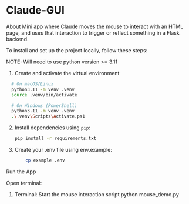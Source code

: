 # Claude-GUI
About Mini app where Claude moves the mouse to interact with an HTML page, and uses that interaction to trigger or reflect something in a Flask backend.

To install and set up the project locally, follow these steps:

NOTE: Will need to use python version >= 3.11 

1. Create and activate the virtual environment 
 ```bash
   # On macOS/Linux
   python3.11 -m venv .venv
   source .venv/bin/activate

   # On Windows (PowerShell)
   python3.11 -m venv .venv
   .\.venv\Scripts\Activate.ps1
   ```
   
2. Install dependencies using `pip`:
   ```bash
   pip install -r requirements.txt
   ```

3. Create your .env file using env.example:
    ```bash
        cp example .env

Run the App

Open terminal:
    
1. Terminal: Start the mouse interaction script
    python mouse_demo.py
